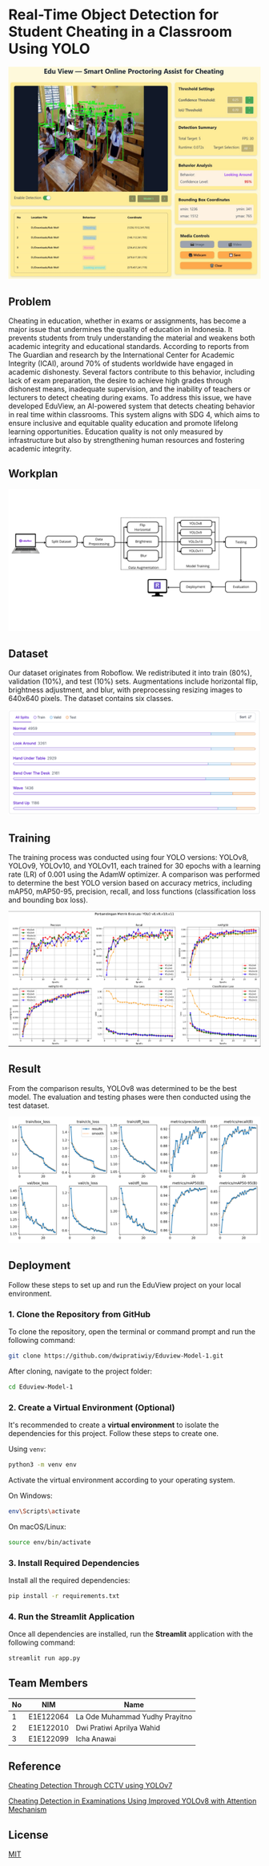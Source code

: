 #  Real-Time Object Detection for Student Cheating in a Classroom Using YOLO

![Detection in Clasroom](https://github.com/dwipratiwiy/Eduview-Model-1/blob/main/images/detection%20image.jpeg)

## Problem
Cheating in education, whether in exams or assignments, has become a major issue that undermines the quality of education in Indonesia. It prevents students from truly understanding the material and weakens both academic integrity and educational standards. According to reports from The Guardian and research by the International Center for Academic Integrity (ICAI), around 70% of students worldwide have engaged in academic dishonesty. Several factors contribute to this behavior, including lack of exam preparation, the desire to achieve high grades through dishonest means, inadequate supervision, and the inability of teachers or lecturers to detect cheating during exams. To address this issue, we have developed EduView, an AI-powered system that detects cheating behavior in real time within classrooms. This system aligns with SDG 4, which aims to ensure inclusive and equitable quality education and promote lifelong learning opportunities. Education quality is not only measured by infrastructure but also by strengthening human resources and fostering academic integrity.

## Workplan

![Detection in Clasroom](https://github.com/dwipratiwiy/Eduview-Model-1/blob/main/images/workplan.png)

## Dataset
Our dataset originates from Roboflow. We redistributed it into train (80%), validation (10%), and test (10%) sets. Augmentations include horizontal flip, brightness adjustment, and blur, with preprocessing resizing images to 640x640 pixels. The dataset contains six classes.

![dataset class](https://github.com/dwipratiwiy/Eduview-Model-1/blob/main/images/dataset%20split%20class.png)

## Training
The training process was conducted using four YOLO versions: YOLOv8, YOLOv9, YOLOv10, and YOLOv11, each trained for 30 epochs with a learning rate (LR) of 0.001 using the AdamW optimizer. A comparison was performed to determine the best YOLO version based on accuracy metrics, including mAP50, mAP50-95, precision, recall, and loss functions (classification loss and bounding box loss).

![perbandingan metriks](https://github.com/dwipratiwiy/Eduview-Model-1/blob/main/images/perbandingan%20metrics.png)

## Result
From the comparison results, YOLOv8 was determined to be the best model. The evaluation and testing phases were then conducted using the test dataset.

![result](https://github.com/dwipratiwiy/Eduview-Model-1/blob/main/yolov11/results.png)

## Deployment

Follow these steps to set up and run the EduView project on your local environment.

### 1. **Clone the Repository from GitHub**

To clone the repository, open the terminal or command prompt and run the following command:

```bash
git clone https://github.com/dwipratiwiy/Eduview-Model-1.git
```

After cloning, navigate to the project folder:

```bash
cd Eduview-Model-1
```

### 2. **Create a Virtual Environment (Optional)**

It's recommended to create a **virtual environment** to isolate the dependencies for this project. Follow these steps to create one.

Using `venv`:

```bash
python3 -m venv env
```

Activate the virtual environment according to your operating system.

On Windows:

```bash
env\Scripts\activate
```

On macOS/Linux:

```bash
source env/bin/activate
```

### 3. **Install Required Dependencies**

Install all the required dependencies:

```bash
pip install -r requirements.txt
```

### 4. **Run the Streamlit Application**

Once all dependencies are installed, run the **Streamlit** application with the following command:

```bash
streamlit run app.py
```


## Team Members
| No | NIM | Name |
|----|-----------|-------------------------------|
| 1  | E1E122064 | La Ode Muhammad Yudhy Prayitno|
| 2  | E1E122010 | Dwi Pratiwi Aprilya Wahid     |
| 3  | E1E122099 | Icha Anawai                   |

## Reference
[Cheating Detection Through CCTV using YOLOv7](https://eprints.unram.ac.id/44273/2/Publikasi%20Ilmiah%20%282nd%20MIMSE%202023%29%20-%20Mizanul%20Ridho%20Aohana.pdf)

[Cheating Detection in Examinations Using Improved
YOLOv8 with Attention Mechanism](https://thescipub.com/pdf/jcssp.2024.1668.1680.pdf)


## License

[MIT](https://choosealicense.com/licenses/mit/)
